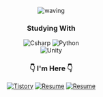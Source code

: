 

<div align="center">
  
![waving](https://capsule-render.vercel.app/api?type=waving&height=200&text=Jay&nbsp;Cho&fontSize=40&fontAlign=88&fontAlignY=40&desc=@JCURVEs&descAlign=88&color=gradient)


### Studying With
  
<img alt="Csharp" src ="https://img.shields.io/badge/C%23-39477F.svg?&style=for-the-badge&logo=Csharp&logoColor=white"/>
<img alt="Python" src ="https://img.shields.io/badge/Python-3776AB.svg?&style=for-the-badge&logo=Python&logoColor=white"/>
  
<br>
  
<img alt="Unity" src ="https://img.shields.io/badge/Unity-57b9d3.svg?&style=for-the-badge&logo=Unity&logoColor=white"/>


### 👇 I'm Here 👇
<a href="https://jcurveworld.tistory.com/"><img alt="Tistory" src ="https://img.shields.io/badge/Tistory-20C997.svg?&style=for-the-badge&logo=Blogger&logoColor=white"/></a> <a href="https://thankful-archduke-d69.notion.site/05e5756136754bd8a4d87e67f965b180?pvs=4"><img alt="Resume" src ="https://img.shields.io/badge/Resume-000000.svg?&style=for-the-badge&logo=Notion&logoColor=white"/></a>
[![Resume](https://img.shields.io/badge/Resume-4285F4?style=for-the-badge&logo=googledrive&logoColor=white)](https://tome.app/jcurve/jaehee-cho-portpolio-clhirrwfq0bft9a40jcp4rqld)
<br>
<br/>
</div>
